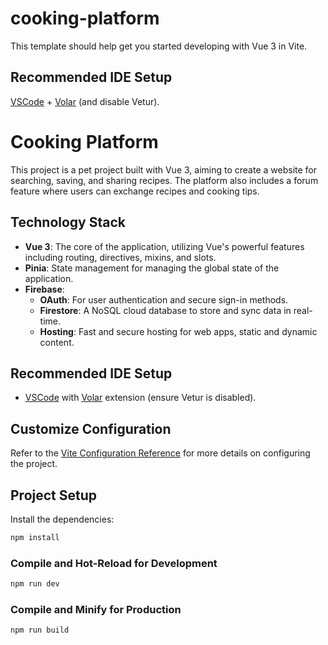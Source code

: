 # cooking-platform

This template should help get you started developing with Vue 3 in Vite.

## Recommended IDE Setup

[VSCode](https://code.visualstudio.com/) + [Volar](https://marketplace.visualstudio.com/items?itemName=Vue.volar) (and disable Vetur).

# Cooking Platform

This project is a pet project built with Vue 3, aiming to create a website for searching, saving, and sharing recipes. The platform also includes a forum feature where users can exchange recipes and cooking tips.

## Technology Stack

- **Vue 3**: The core of the application, utilizing Vue's powerful features including routing, directives, mixins, and slots.
- **Pinia**: State management for managing the global state of the application.
- **Firebase**:
    - **OAuth**: For user authentication and secure sign-in methods.
    - **Firestore**: A NoSQL cloud database to store and sync data in real-time.
    - **Hosting**: Fast and secure hosting for web apps, static and dynamic content.

## Recommended IDE Setup

- [VSCode](https://code.visualstudio.com/) with [Volar](https://marketplace.visualstudio.com/items?itemName=Vue.volar) extension (ensure Vetur is disabled).

## Customize Configuration

Refer to the [Vite Configuration Reference](https://vitejs.dev/config/) for more details on configuring the project.

## Project Setup

Install the dependencies:

```sh
npm install
```

### Compile and Hot-Reload for Development

```sh
npm run dev
```

### Compile and Minify for Production

```sh
npm run build
```
